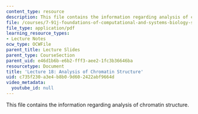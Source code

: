 ```yaml
---
content_type: resource
description: This file contains the information regarding analysis of chromatin structure.
file: /courses/7-91j-foundations-of-computational-and-systems-biology-spring-2014/c735f230a3e4b8b09d602422abf9664d_MIT7_91JS14_Lecture18.pdf
file_type: application/pdf
learning_resource_types:
- Lecture Notes
ocw_type: OCWFile
parent_title: Lecture Slides
parent_type: CourseSection
parent_uid: e46d1b6b-e6b2-fff3-aee2-1fc3b36646ba
resourcetype: Document
title: 'Lecture 18: Analysis of Chromatin Structure'
uid: c735f230-a3e4-b8b0-9d60-2422abf9664d
video_metadata:
  youtube_id: null
---
```

This file contains the information regarding analysis of chromatin structure.

